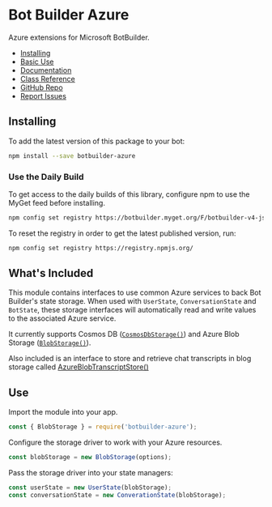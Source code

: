 # Bot Builder Azure

Azure extensions for Microsoft BotBuilder.

- [Installing](#installing)
- [Basic Use](#use)
- [Documentation](https://docs.microsoft.com/en-us/azure/bot-service/bot-service-overview-introduction?view=azure-bot-service-4.0)
- [Class Reference](https://docs.microsoft.com/en-us/javascript/api/botbuilder-azure/)
- [GitHub Repo](https://github.com/Microsoft/botbuilder-js)
- [Report Issues](https://github.com/Microsoft/botbuilder-js/issues)

## Installing
To add the latest version of this package to your bot:

```bash
npm install --save botbuilder-azure
```

### Use the Daily Build

To get access to the daily builds of this library, configure npm to use the MyGet feed before installing.

```bash
npm config set registry https://botbuilder.myget.org/F/botbuilder-v4-js-daily/npm/
```

To reset the registry in order to get the latest published version, run:
```bash
npm config set registry https://registry.npmjs.org/
```

## What's Included

This module contains interfaces to use common Azure services to back Bot Builder's state storage.
When used with `UserState`, `ConversationState` and `BotState`, these storage interfaces will automatically
read and write values to the associated Azure service.

It currently supports Cosmos DB ([`CosmosDbStorage()`](https://docs.microsoft.com/en-us/javascript/api/botbuilder-azure/cosmosdbstorage)) and Azure Blob Storage ([`BlobStorage()`](https://docs.microsoft.com/en-us/javascript/api/botbuilder-azure/blobstorage)).

Also included is an interface to store and retrieve chat transcripts in blog storage called [AzureBlobTranscriptStore()](https://docs.microsoft.com/en-us/javascript/api/botbuilder-azure/azureblobtranscriptstore)

## Use

Import the module into your app.
```javascript
const { BlobStorage } = require('botbuilder-azure');
```

Configure the storage driver to work with your Azure resources.
```javascript
const blobStorage = new BlobStorage(options);
```

Pass the storage driver into your state managers:
```javascript
const userState = new UserState(blobStorage);
const conversationState = new ConverationState(blobStorage);
```